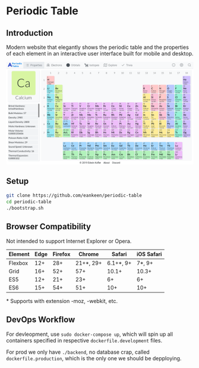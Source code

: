# Periodic Table

## Introduction

Modern website that elegantly shows the periodic table and the properties of each element in an interactive user interface built for mobile and desktop.

![Periodic Table Image](./periodic-table.png)

## Setup

```sh
git clone https://github.com/eankeen/periodic-table
cd periodic-table
./bootstrap.sh
```

## Browser Compatibility

Not intended to support Internet Explorer or Opera.

Element   | Edge    | Firefox | Chrome    | Safari    | iOS Safari
----      | ----    | ------- | -------   | ------    | -----------
Flexbox   | 12+     | 28+     | 21+*, 29+ | 6.1+*, 9+ | 7*, 9+
Grid      | 16+     | 52+     | 57+       | 10.1+     | 10.3+
ES5       | 12+     | 21+     | 23+       | 6+        | 6+
ES6       | 15+     | 54+     | 51+       | 10+       | 10+

\* Supports with extension -moz, -webkit, etc.

## DevOps Workflow

For devleopment, use `sudo docker-compose up`, which will spin up all containers specified in respective `dockerfile.development` files.

For prod we only have `./backend`, no database crap, called `dockerfile.production`, which is the only one we should be depploying.